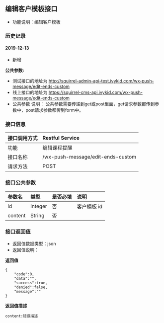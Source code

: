 ## 编辑客户模板接口
+ 功能说明：编辑客户模板

### 历史记录

#### 2019-12-13
- 新增

**公共参数:**
+ 测试接口的地址为 http://squirrel-admin-api-test.ivykid.com/wx-push-message/edit-ends-custom
+ 线上接口的地址为 https://squirrel-cms-api.ivykid.com/wx-push-message/edit-ends-custom
+ 公共参数 说明： 公共参数需要传递到get或post里面，get请求参数都传到参数中，post请求参数都传到form中。

### 接口信息
|接口调用方式 	|	Restful Service									|
|:--------------|:--------------------------------------------------|
|功能	     	| 编辑课程提醒			    						|
|接口名称		|/wx-push-message/edit-ends-custom					|
|请求方法		|POST					    						|

### 接口公共参数
|参数名		   		|类型					|是否必填	|说明			    					|
|:------------------|:----------------------|:----------|:--------------------------------------|
|id			   		|Integer				|	否	  	|客户模板 id	  	  						|
|content			|String					|	否		|										|

### 接口返回值
+ 返回值数据类型：json
+ 返回值说明：

**返回值**  

```
{
    "code":0,
    "data":"",
    "success":true,
    "denied":false,
    "message":""
}
```

**返回值描述**  

```
content:错误描述
```